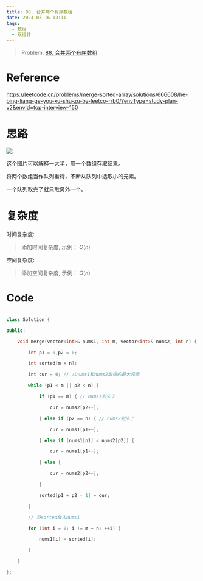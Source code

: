 ```yaml
---
title: 88. 合并两个有序数组
date: 2024-03-16 13:11
tags:
  - 数组
  - 双指针
---
```

  

> Problem: [88. 合并两个有序数组](https://leetcode.cn/problems/merge-sorted-array/description/)


# Reference

  

https://leetcode.cn/problems/merge-sorted-array/solutions/666608/he-bing-liang-ge-you-xu-shu-zu-by-leetco-rrb0/?envType=study-plan-v2&envId=top-interview-150

  

# 思路

  

![](media/1.gif)

  

这个图片可以解释一大半，用一个数组存取结果。

  

将两个数组当作队列看待，不断从队列中选取小的元素。

  

一个队列取完了就只取另外一个。

  

# 复杂度

  

时间复杂度:

> 添加时间复杂度, 示例： $O(n)$

  

空间复杂度:

> 添加空间复杂度, 示例： $O(n)$

  
  
  

# Code

```C++ []

class Solution {

public:

    void merge(vector<int>& nums1, int m, vector<int>& nums2, int n) {

        int p1 = 0,p2 = 0;

        int sorted[m + n];

        int cur = 0; // 从nums1和nums2取得的最大元素

        while (p1 < m || p2 < n) {

            if (p1 == m) { // nums1到头了

                cur = nums2[p2++];

            } else if (p2 == n) { // nums2到头了

                cur = nums1[p1++];

            } else if (nums1[p1] < nums2[p2]) {

                cur = nums1[p1++];

            } else {

                cur = nums2[p2++];

            }

            sorted[p1 + p2 - 1] = cur;

        }

        // 将sorted放入nums1

        for (int i = 0; i != m + n; ++i) {

            nums1[i] = sorted[i];

        }

    }

};

```